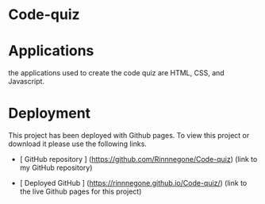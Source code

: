 # Code-quiz

# Applications
the applications used to create the code quiz are HTML, CSS, and Javascript.

# Deployment 
This project has been deployed with Github pages.
To view this project or download it please use the following links.

* [ GitHub repository ] (https://github.com/Rinnnegone/Code-quiz) (link to my GitHub repository)

* [ Deployed GitHub ] (https://rinnnegone.github.io/Code-quiz/)
(link to the live Github pages for this project)
